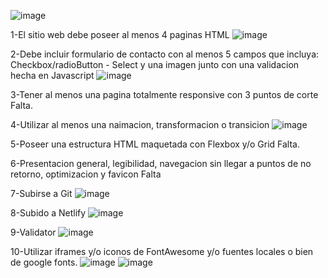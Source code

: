 ![image](https://github.com/JulianBelizan/PROYECTO/assets/103551181/ae828a02-17e7-4d37-b13b-66db79819a5e)

1-El sitio web debe poseer al menos 4 paginas HTML
![image](https://github.com/JulianBelizan/PROYECTO/assets/103551181/7f05adce-f94e-4bb3-848a-2fd11ff67a7b)

2-Debe incluir formulario de contacto con al menos 5 campos que incluya: Checkbox/radioButton - Select y una imagen junto con una validacion hecha en Javascript
![image](https://github.com/JulianBelizan/PROYECTO/assets/103551181/6a2bfb1c-b347-459a-b976-80593e77a2fe)

3-Tener al menos una pagina totalmente responsive con 3 puntos de corte
Falta.

4-Utilizar al menos una naimacion, transformacion o transicion
![image](https://github.com/JulianBelizan/PROYECTO/assets/103551181/b1ecfceb-1314-4028-9df1-3d16a08e03ed)

5-Poseer una estructura HTML maquetada con Flexbox y/o Grid
Falta.

6-Presentacion general, legibilidad, navegacion sin llegar a puntos de no retorno, optimizacion y favicon
Falta

7-Subirse a Git
![image](https://github.com/JulianBelizan/PROYECTO/assets/103551181/54fab35b-05e6-4be6-b73f-ba280ddc626d)


8-Subido a Netlify
![image](https://github.com/JulianBelizan/PROYECTO/assets/103551181/6e4495a8-b88b-4b79-a652-5e527ec456b0)


9-Validator
![image](https://github.com/JulianBelizan/PROYECTO/assets/103551181/4ce4de26-3e80-4283-8b57-9a35e33c320f)


10-Utilizar iframes y/o iconos de FontAwesome y/o fuentes locales o bien de google fonts.
![image](https://github.com/JulianBelizan/PROYECTO/assets/103551181/0d11247b-bf02-47e0-923a-2fe475de039e)
![image](https://github.com/JulianBelizan/PROYECTO/assets/103551181/a1a8cdcf-1dd4-47f2-a386-af25711274cf)
